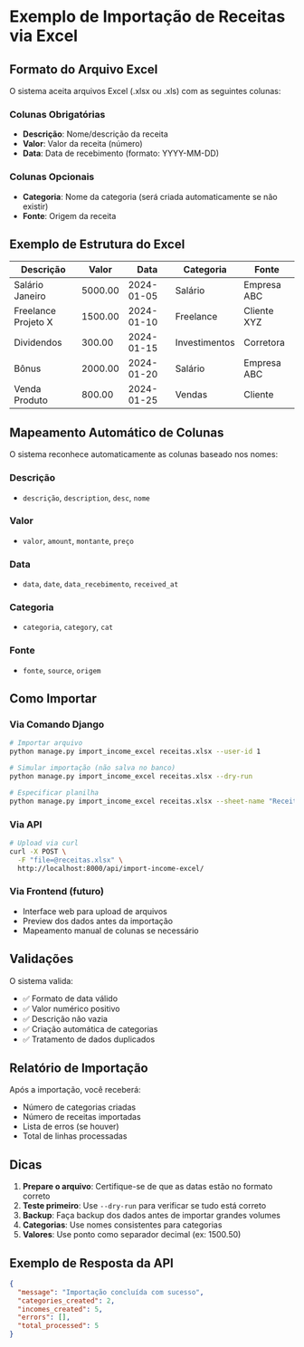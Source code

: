 # Exemplo de Importação de Receitas via Excel

## Formato do Arquivo Excel

O sistema aceita arquivos Excel (.xlsx ou .xls) com as seguintes colunas:

### Colunas Obrigatórias
- **Descrição**: Nome/descrição da receita
- **Valor**: Valor da receita (número)
- **Data**: Data de recebimento (formato: YYYY-MM-DD)

### Colunas Opcionais
- **Categoria**: Nome da categoria (será criada automaticamente se não existir)
- **Fonte**: Origem da receita

## Exemplo de Estrutura do Excel

| Descrição | Valor | Data | Categoria | Fonte |
|-----------|-------|------|-----------|-------|
| Salário Janeiro | 5000.00 | 2024-01-05 | Salário | Empresa ABC |
| Freelance Projeto X | 1500.00 | 2024-01-10 | Freelance | Cliente XYZ |
| Dividendos | 300.00 | 2024-01-15 | Investimentos | Corretora |
| Bônus | 2000.00 | 2024-01-20 | Salário | Empresa ABC |
| Venda Produto | 800.00 | 2024-01-25 | Vendas | Cliente |

## Mapeamento Automático de Colunas

O sistema reconhece automaticamente as colunas baseado nos nomes:

### Descrição
- `descrição`, `description`, `desc`, `nome`

### Valor
- `valor`, `amount`, `montante`, `preço`

### Data
- `data`, `date`, `data_recebimento`, `received_at`

### Categoria
- `categoria`, `category`, `cat`

### Fonte
- `fonte`, `source`, `origem`

## Como Importar

### Via Comando Django
```bash
# Importar arquivo
python manage.py import_income_excel receitas.xlsx --user-id 1

# Simular importação (não salva no banco)
python manage.py import_income_excel receitas.xlsx --dry-run

# Especificar planilha
python manage.py import_income_excel receitas.xlsx --sheet-name "Receitas"
```

### Via API
```bash
# Upload via curl
curl -X POST \
  -F "file=@receitas.xlsx" \
  http://localhost:8000/api/import-income-excel/
```

### Via Frontend (futuro)
- Interface web para upload de arquivos
- Preview dos dados antes da importação
- Mapeamento manual de colunas se necessário

## Validações

O sistema valida:
- ✅ Formato de data válido
- ✅ Valor numérico positivo
- ✅ Descrição não vazia
- ✅ Criação automática de categorias
- ✅ Tratamento de dados duplicados

## Relatório de Importação

Após a importação, você receberá:
- Número de categorias criadas
- Número de receitas importadas
- Lista de erros (se houver)
- Total de linhas processadas

## Dicas

1. **Prepare o arquivo**: Certifique-se de que as datas estão no formato correto
2. **Teste primeiro**: Use `--dry-run` para verificar se tudo está correto
3. **Backup**: Faça backup dos dados antes de importar grandes volumes
4. **Categorias**: Use nomes consistentes para categorias
5. **Valores**: Use ponto como separador decimal (ex: 1500.50)

## Exemplo de Resposta da API

```json
{
  "message": "Importação concluída com sucesso",
  "categories_created": 2,
  "incomes_created": 5,
  "errors": [],
  "total_processed": 5
}
``` 